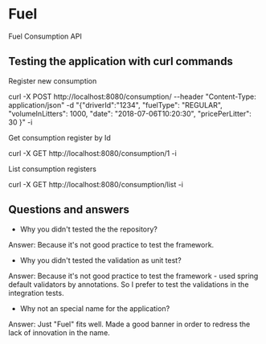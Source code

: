 # Fuel
Fuel Consumption API

## Testing the application with curl commands

Register new consumption

curl -X POST http://localhost:8080/consumption/ --header "Content-Type: application/json" -d "{\"driverId\":\"1234\", \"fuelType\": \"REGULAR\", \"volumeInLitters\": 1000, \"date\": \"2018-07-06T10:20:30\", \"pricePerLitter\": 30 }" -i

Get consumption register by Id

curl -X GET http://localhost:8080/consumption/1 -i

List consumption registers

curl -X GET http://localhost:8080/consumption/list -i

## Questions and answers

* Why you didn't tested the the repository?

Answer: Because it's not good practice to test the framework.

* Why you didn't tested the validation as unit test?

Answer: Because it's not good practice to test the framework - used spring default validators by annotations. So I prefer to test the validations in the integration tests.

* Why not an special name for the application?

Answer: Just "Fuel" fits well. Made a good banner in order to redress the lack of innovation in the name.



